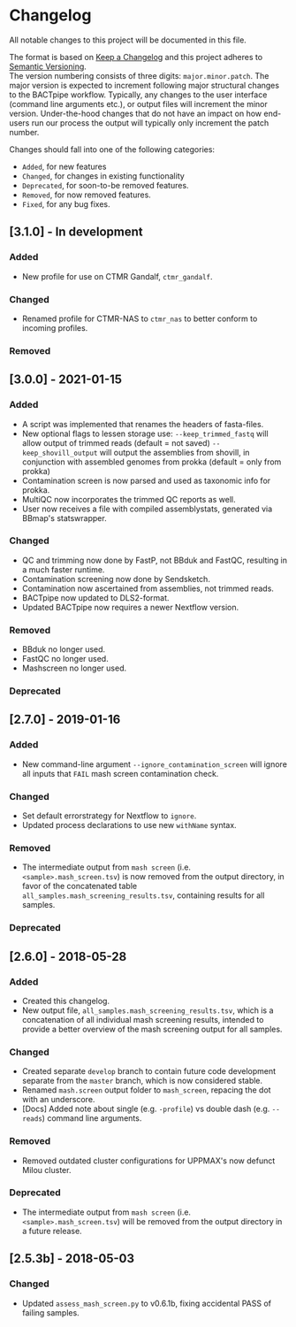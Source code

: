 # Changelog
All notable changes to this project will be documented in this file.

The format is based on [Keep a Changelog](http://keepachangelog.com/en/1.0.0/)
and this project adheres to [Semantic Versioning](http://semver.org/spec/v2.0.0.html).  
The version numbering consists of three digits: `major.minor.patch`. The major
version is expected to increment following major structural changes to the
BACTpipe workflow.  Typically, any changes to the user interface (command line
arguments etc.), or output files will increment the minor version.
Under-the-hood changes that do not have an impact on how end-users run our
process the output will typically only increment the patch number.

Changes should fall into one of the following categories: 
- `Added`, for new features
- `Changed`, for changes in existing functionality
- `Deprecated`, for soon-to-be removed features.
- `Removed`, for now removed features.
- `Fixed`, for any bug fixes.

## [3.1.0] - In development
### Added
- New profile for use on CTMR Gandalf, `ctmr_gandalf`.

### Changed
- Renamed profile for CTMR-NAS to `ctmr_nas` to better conform to incoming
  profiles.

### Removed

## [3.0.0] - 2021-01-15
### Added
- A script was implemented that renames the headers of fasta-files.
- New optional flags to lessen storage use:
	`--keep_trimmed_fastq` will allow output of trimmed reads (default = not saved)
	`--keep_shovill_output` will output the assemblies from shovill, in conjunction
	with assembled genomes from prokka (default = only from prokka)
- Contamination screen is now parsed and used as taxonomic info for prokka.
- MultiQC now incorporates the trimmed QC reports as well.
- User now receives a file with compiled assemblystats, generated via BBmap's
  statswrapper. 

### Changed
- QC and trimming now done by FastP, not BBduk and FastQC, resulting in a much
  faster runtime.
- Contamination screening now done by Sendsketch.
- Contamination now ascertained from assemblies, not trimmed reads.
- BACTpipe now updated to DLS2-format.
- Updated BACTpipe now requires a newer Nextflow version.

### Removed
- BBduk no longer used.
- FastQC no longer used.
- Mashscreen no longer used.

### Deprecated


## [2.7.0] - 2019-01-16
### Added
- New command-line argument `--ignore_contamination_screen` will ignore all inputs
  that `FAIL` mash screen contamination check. 

### Changed
- Set default errorstrategy for Nextflow to `ignore`. 
- Updated process declarations to use new `withName` syntax.

### Removed
- The intermediate output from `mash screen` (i.e.  `<sample>.mash_screen.tsv`)
  is now removed from the output directory, in favor of the concatenated table
  `all_samples.mash_screening_results.tsv`, containing results for all samples.

### Deprecated


## [2.6.0] - 2018-05-28
### Added
- Created this changelog.
- New output file, `all_samples.mash_screening_results.tsv`, which is a concatenation
  of all individual mash screening results, intended to provide a better overview of
  the mash screening output for all samples.

### Changed
- Created separate `develop` branch to contain future code development separate
  from the `master` branch, which is now considered stable.
- Renamed `mash.screen` output folder to `mash_screen`, repacing the dot with
  an underscore.
- [Docs] Added note about single (e.g. `-profile`) vs double dash (e.g.
  `--reads`) command line arguments.

### Removed
- Removed outdated cluster configurations for UPPMAX's now defunct Milou cluster.

### Deprecated
- The intermediate output from `mash screen` (i.e.  `<sample>.mash_screen.tsv`)
  will be removed from the output directory in a future release.


## [2.5.3b] - 2018-05-03
### Changed
- Updated `assess_mash_screen.py` to v0.6.1b, fixing accidental PASS of failing
  samples.
